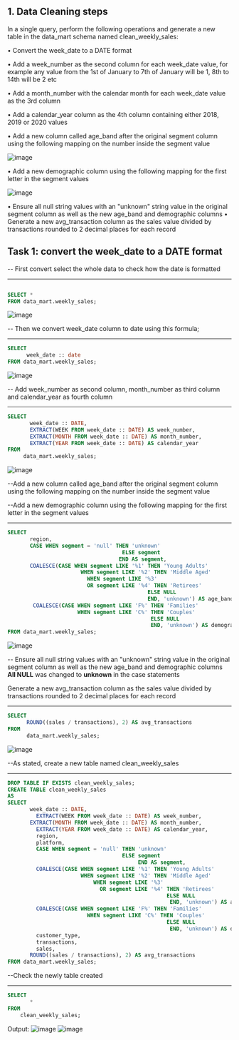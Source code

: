 ## 1.	Data Cleaning steps
In a single query, perform the following operations and generate a new table in the data_mart schema named clean_weekly_sales:

•	Convert the week_date to a DATE format

•	Add a week_number as the second column for each week_date value, for example any value from the 1st of January to 7th of January will be 1, 8th to 14th will be 2 etc

•	Add a month_number with the calendar month for each week_date value as the 3rd column

•	Add a calendar_year column as the 4th column containing either 2018, 2019 or 2020 values

•	Add a new column called age_band after the original segment column using the following mapping on the number inside the segment value

![image](https://github.com/kenny-ayo/Case-Study-5---Data-Mart/assets/92790075/36f8f539-2da9-4f1f-96e9-87ed401fad99)


•	Add a new demographic column using the following mapping for the first letter in the segment values

![image](https://github.com/kenny-ayo/Case-Study-5---Data-Mart/assets/92790075/fbb0a459-e20b-4831-a260-6f3636536a2d)


•	Ensure all null string values with an "unknown" string value in the original segment column as well as the new age_band and demographic columns
•	Generate a new avg_transaction column as the sales value divided by transactions rounded to 2 decimal places for each record

## Task 1: convert the week_date to a DATE format
-- First convert select the whole data to check how the date is formatted
***

```sql

SELECT *
FROM data_mart.weekly_sales;

```

![image](https://github.com/kenny-ayo/Case-Study-5---Data-Mart/assets/92790075/9809f12e-5177-4782-b9a7-0ba3f171d039)

-- Then we convert week_date column to date using this formula;
***
```sql
SELECT
      week_date :: date
FROM data_mart.weekly_sales;
```

![image](https://github.com/kenny-ayo/Case-Study-5---Data-Mart/assets/92790075/64396e09-e425-4b99-96d3-06fb8e74f44e)

-- Add week_number as second column, month_number  as third column and calendar_year as fourth column
***
```sql
SELECT 
       week_date :: DATE,
       EXTRACT(WEEK FROM week_date :: DATE) AS week_number,
       EXTRACT(MONTH FROM week_date :: DATE) AS month_number,
       EXTRACT(YEAR FROM week_date :: DATE) AS calendar_year
FROM 
     data_mart.weekly_sales;
```

![image](https://github.com/kenny-ayo/Case-Study-5---Data-Mart/assets/92790075/ee0b433f-fdc5-429e-b831-d032a6aa1f32)

--Add a new column called age_band after the original segment column using the following mapping on the number inside the segment value

--Add a new demographic column using the following mapping for the first letter in the segment values
***
```sql
SELECT 
       region,
       CASE WHEN segment = 'null' THEN 'unknown'
	                                ELSE segment
                                   END AS segment,
       COALESCE(CASE WHEN segment LIKE '%1' THEN 'Young Adults'
	                   WHEN segment LIKE '%2' THEN 'Middle Aged'
		                 WHEN segment LIKE '%3'
	                     OR segment LIKE '%4' THEN 'Retirees'
                                            ELSE NULL
                                            END, 'unknown') AS age_band,
        COALESCE(CASE WHEN segment LIKE 'F%' THEN 'Families'
                      WHEN segment LIKE 'C%' THEN 'Couples'
                                             ELSE NULL
                                             END, 'unknown') AS demographic
FROM data_mart.weekly_sales;
```

![image](https://github.com/kenny-ayo/Case-Study-5---Data-Mart/assets/92790075/93462862-3fd2-443d-98bf-bc6a9ea734c6)

-- Ensure all null string values with an "unknown" string value in the original segment column as well as the new age_band and demographic columns
**All NULL** was changed to **unknown** in the case statements

Generate a new avg_transaction column as the sales value divided by transactions rounded to 2 decimal places for each record
***
```sql
SELECT 
      ROUND((sales / transactions), 2) AS avg_transactions
FROM 
      data_mart.weekly_sales;
```

![image](https://github.com/kenny-ayo/Case-Study-5---Data-Mart/assets/92790075/378cf6af-f697-4321-9a26-e8c5db35cdc1)

--As stated, create a new table named clean_weekly_sales
***
```sql
DROP TABLE IF EXISTS clean_weekly_sales;
CREATE TABLE clean_weekly_sales
AS
SELECT 
       week_date :: DATE,
	     EXTRACT(WEEK FROM week_date :: DATE) AS week_number,
       EXTRACT(MONTH FROM week_date :: DATE) AS month_number,
	     EXTRACT(YEAR FROM week_date :: DATE) AS calendar_year,
	     region,
	     platform,
	     CASE WHEN segment = 'null' THEN 'unknown'
	                                ELSE segment 
			                             END AS segment,
	     COALESCE(CASE WHEN segment LIKE '%1' THEN 'Young Adults'
	                   WHEN segment LIKE '%2' THEN 'Middle Aged'
			               WHEN segment LIKE '%3'
			                 OR segment LIKE '%4' THEN 'Retirees'
			                                      ELSE NULL
			                                       END, 'unknown') AS age_band,
	     COALESCE(CASE WHEN segment LIKE 'F%' THEN 'Families'
		                 WHEN segment LIKE 'C%' THEN 'Couples'
			                                      ELSE NULL
			                                       END, 'unknown') AS demographic,
	     customer_type,
	     transactions,
	     sales,
       ROUND((sales / transactions), 2) AS avg_transactions
FROM data_mart.weekly_sales;
```
--Check the newly table created
***
```sql
SELECT 
       *
FROM 
    clean_weekly_sales;
```
Output:
![image](https://github.com/kenny-ayo/Case-Study-5---Data-Mart/assets/92790075/a8fe32d8-3560-4ea9-9dad-98eb3fa7805b) ![image](https://github.com/kenny-ayo/Case-Study-5---Data-Mart/assets/92790075/09bf30fe-738c-458e-af46-7699f6df3b28)

